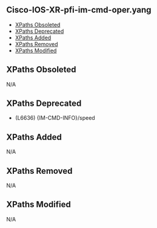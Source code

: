 ## Cisco-IOS-XR-pfi-im-cmd-oper.yang

- [XPaths Obsoleted](#xpaths-obsoleted)
- [XPaths Deprecated](#xpaths-deprecated)
- [XPaths Added](#xpaths-added)
- [XPaths Removed](#xpaths-removed)
- [XPaths Modified](#xpaths-modified)

## XPaths Obsoleted

N/A

## XPaths Deprecated

- (L6636)	{IM-CMD-INFO}/speed

## XPaths Added

N/A

## XPaths Removed

N/A

## XPaths Modified

N/A

